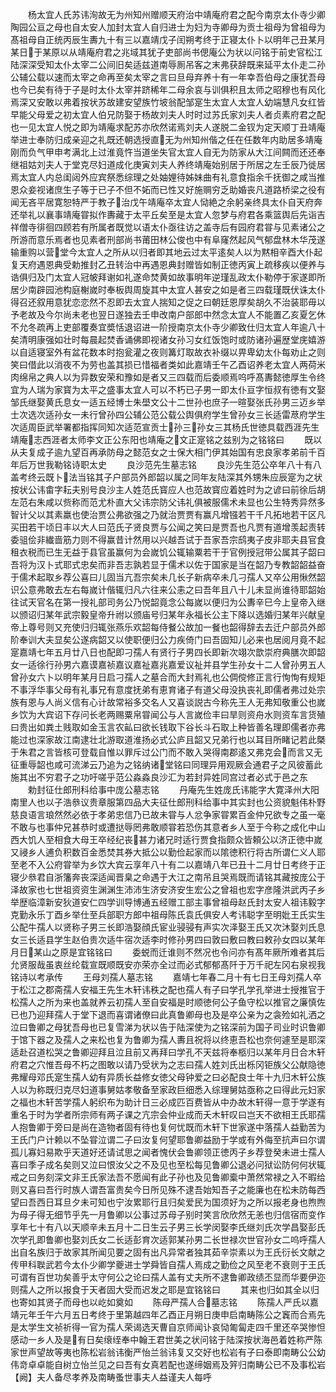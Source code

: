 <!-- { "loadSidebar": true } -->
　　杨太宜人氏苏讳洵故无为州知州赠顺天府治中靖庵府君之配今南京太仆寺少卿陶园公亘之母也自太安人加封太宜人自归进士为妇为寺卿母为贡士祖母为曾祖母为髙祖母自正统丙辰生夀九十有三以嘉靖戊子闰朔考终于正寝太仆卜以明年己丑某月某日于某原以从靖庵府君之兆域其犹子吏部尚书偲庵公为状以问铭于前史官松江陆深深受知太仆太宰二公间旧矣适兹道南辱厠吊客之末弗获辞既来延平太仆走二孙公辅公载以速而太宰之命再至矣太宰之言曰旦母弃养十有一年幸吾伯母之康犹吾母也今已矣有待于子是时太仆太宰并跻稀年二母余哀与训俱积且太师之昭穆也有风化焉深又安敢以弗着按状苏故建安望族竹坡翁配邹寔生太宜人太宜人幼端慧凡女红皆早能父母爱之初太宜人伯兄防娶于杨故刘夫人时时过苏氏家刘夫人者贞素府君之配也一见太宜人悦之即为靖庵求配苏亦欣然诺焉刘夫人遂脱二金钗为定天顺丁丑靖庵举进士奉防归成亲迎之礼既还朝选授直无为州知州偕之任在任数年内助居多靖庵刚而负气甲申考满北上过淮竟忤当道坐失官太宜人自无为防家从大江间闗而还还奉继祖姑刘夫人于堂克尽妇道成化庚寅刘夫人养终靖庵始别居于所居之左壬辰乃徙居焉太宜人内总闺闼外应宾祭悉综理之处妯娌待姊妹曲有礼意食指余千抚御之咸当推恩众妾视诸庶生子等于已子不但不妬而已性又好施赒穷乏助婚丧凡道路桥梁之役有闻无吝平居寛恕特严于教子治戊午靖庵卒太宜人恸絶之余躬亲终具太仆自天府奔还举礼以襄事靖庵甞拟作夀藏于太平丘矣至是太宜人忽梦与府君各乘篮舆后先诣吉祥僧寺徘徊四顾若有所属者既觉以语太仆亟往访之盖寺后有园府君甞与见素诸公之所游而意乐焉者也见素者刑部尚书莆田林公俊也中有阜窿然起风气郁盘林木华茂遂输重购以营堂今太宜人之所从以归者即其地云过太平逺矣人以为黙相辛酉大仆起复天府遇恩典受勅推封乙丑转治中再遇恩典封赠皆如制正徳丙寅上疏移疾以便养与诰俱归及门太宜人冠帔拜谢如礼遂命焚黄如故事明年逆瑾乱政太仆勒停于家遂即所居少南辟园池构庭榭嵗时奉板舆周旋其中太宜人甚安之如是者三四载瑾既伏诛太仆得召还叙用意犹恋恋然不忍即去太宜人揣知之促之曰朝廷恩厚矣胡久不治装耶毋以予老故及今尔尚未老也翌日遂独去壬申改南户部郎中然念太宜人不能置乙亥夏乞休不允冬疏再上吏部覆奏宜奬恬退诏进一阶授南京太仆寺少卿致仕归太宜人年逾八十矣清明康强如壮时每晨起焚香诵佛即视诸女孙习女红饭饱时或防诸孙遍歴堂庑嬉游以自适寝室外有盆花数本时抱瓮灌之夜则篝灯取故衣补缀以畀卑幼太仆每劝止之则笑曰借此以消夜不为劳也盖其损已惜福者类如此嘉靖壬午乙酉诏养老太宜人两荷米肉绵帛之典人以为异数安荣和豫如是者又三四载而后委顺焉呜呼髙夀懿徳厚生令终宜为人瑞为家寳为太平之盛事太宜人可以不朽已子男一即太仆亘字恒叔有徳有文娶邹氏继娶黄氏息女一适五经博士朱壆文公十二世孙也庶子一暄娶张氏孙男三迈乡举士次选次适孙女一未行曾孙四公辅公范公载公舆俱府学生曾孙女三长适雷荩府学生次适周臣武举署都指挥同知次适范宣贡士孙三孙女三其杨氏世徳具载西涯先生靖庵志西涯者太师李文正公东阳也靖庵之文正寔铭之兹别为之铭铭曰
　　既以从夫复成子逾九望百再承防母之懿范女之士保大相门伊其始国有忠良家孝弟前千百年后万世我勒铭诗职太史
　　良沙范先生墓志铭
　　良沙先生范公卒年八十有八盖考终云既卜法当铭其子户部员外郎韶以属之同年友陆深其外甥朱应辰寔为之状按状公讳畬字耘夫别号良沙主人姓范氏寳应人也范故寳应着姓时为之谚曰前徐后胡左范右朱咸以赀称而范尤朴直大父讳宗防父讳礼俱被服儒术未显也公生特秀异然多智计父以其素羸也使治贾公弗欲强之乃就治贾贾有赢凡增镪若干千凡拓地若干区凡买田若干顷日丰以大人曰范氏子贤良贾与公闻之笑曰是贾吾也凡贾有道增羡起责转委驵侩非纎啬筋力则不得赢昔计然用以兴越吾试于吾家吾宗鸱夷子皮非耶夫县官食租衣税而已生无益于县官虽赢何为会嵗饥公辄输粟若干于官例授冠带公属其子韶曰吾将为汉卜式耶式忠矣而非吾志孰若显于儒术以佐于国家是当在韶乃专教韶韶益奋于儒术起取乡荐公喜曰儿固当亢吾宗矣未几长子新病卒未几刁孺人又卒公用愀然韶识公意弗敢去左右每嵗计偕辄归凡六往来公恚之曰吾年且八十儿未显尚谁待耶韶始往试天官名在第一授礼部司务公乃悦韶竟念公每嵗以便归为公夀辛巳今上皇帝入继以颁诏归某年武宗毅皇帝升祔以颁庙号归某年永福长公主下降以选婚归某年兴献皇帝上尊号则又充使归归辄张燕乐欢韶每侍餐公故加一餐也韶得辞去去迁户部员外郎阶奉训大夫显矣公遂病韶又以使职便归公力疾倚门曰吾固知儿必来也居阅月竟不起寔嘉靖七年五月廿八日也配即刁孺人有贤行子男四长即新次翊次歆崇府典膳次即韶女一适徐行孙男六嘉谟嘉祯嘉议嘉祉嘉兆嘉爱议祉并县学生孙女十二人曾孙男五人曾孙女六卜以明年某月日启刁孺人之墓合而大封焉礼也公倜傥修正言行恂恂有规矩不事浮华事父母有礼事兄有意度抚弟有恵育诸子有道父母没执丧礼即儒者弗过处宗族有恩与人尚义信有心计故常裕多交名人又喜谈説古今称先王人无弗知敬重公也嵗乡饮为大宾诏下存问长老两赐粟帛甞闻公与人言嵗俭丰曰旱则资舟水则资车言货殖曰贵出如粪土贱取如金玉言农畆曰欲长钱取下谷长斗石取上种皆善名理即儒者亦弗能过也深家故江南逮壮北游取道淮扬必式公庐且韶又兄弟行也以耳目所睹记若此槩于朱君之言皆核可登载自惟以罪斥过公门而不敢入哭得南郡逺又弗克会而言又无征重辱韶也咸可流涕云乃追为之铭纳诸堂铭曰同理异用观厥会通君子之风彼蓄此施其出不穷君子之功吁嗟乎范公淼淼良沙汇为若封异姓同宫过者必式于邑之东
　　勅封征仕郎刑科给事中庞公墓志铭
　　丹庵先生姓庞氏讳能字大寛泽州大阳南里人也以子浩叅议贵章服第四品大夫征仕郎刑科给事中其实封也公资貌魁伟朴野慈良语言琅然然必依于孝弟忠信乃已故未甞与人忿争家甞累百金仲兄欲专之虽一毫不敢与也事仲兄甚恭时或遭挞辱罔弗敢顺甞若恐伤其意者乡人至于今称之成化中山西大饥人至相食大母王卒经纪丧甚力诸兄时适行贾食指颇众皆頼公以济正徳中嵗又祲乡人逋负积数百金悉焚其券大抵公以勤俭起家而以隂徳积行将古所谓仁义人耶至老不入公府甞举为乡饮大宾云享年八十有二以嘉靖八年已丑十二月廿日考终于正寝少叅君自浙籓奔丧深适闻晋臬之命遇于大江之南吊且哭焉既而请铭其藏按庞公于泽故家也七世祖资资生渊渊生沛沛生济安济安生宏公之曾祖也宏字彦隆洪武丙子乡举歴临漳新安狄道安仁四学训导博通五经赠工部主事曾祖母赵氏封太安人祖讳毅字克勤永乐丁酉乡举仕至兵部职方郎中祖母陈氏袁氏俱安人考讳聪字至明妣王氏实生公配牛孺人以贤称子男三长即浩娶顔氏宦业骎骎有声实次泽娶王氏又次沐娶刘氏息女三长适县学生赵伯贵次适牛宿次适李时修孙男四曰敦曰敷曰教曰敕孙女四以某年月日某山之原是宜铭铭曰
　　委蜕而迁谁则不然况也令问亦有髙年厥所难者其后允贤服哉虽衷丝纶载宣既顺既安亦荣亦全过而必式郁郁髙阡于万千祀左冈右泉视我铭诗以考承传
　　王母刘孺人墓志铭
　　嘉靖七年春二月十有七日王母刘孺人卒于松江之郡斋孺人安福王先生木轩讳秩之配也孺人有子曰学孔学孔举进士授推官于松孺人之所为来也盖就养云初孺人至自安福是时顺徳何公子鱼守松以推官之廉慎佐已也乃迎拜孺人于堂下退而喜谓诸僚曰此真鲁卿母也及是卒公亲为之衾殓如礼洒之泣曰鲁卿之母犹吾母也已复雪涕为状以告于陆深使为之铭深前为国子司业时识鲁卿于馆下器之及孺人之来松也复为鲁卿为孺人夀且祝将以终恵吾松也奈何遽至是耶深适赴召道松哭之鲁卿迎拜且泣且前又再拜曰学孔不天兹将奉柩归以某年月日合木轩府君之穴惟吾母不朽之图敢以请乃受状为之志曰孺人姓刘氏出栎冈钜族父公献隐徳弗耀母邓氏寔生孺人幼有异质长益修女徳父母钟爱之曰必配良士年十九归木轩公族人以为称既归克尽妇道事舅姑孝敬备至家政巨细悉入综理舅姑亟称之曰得此元妇家之福也木轩苦学孺人躬织布为助计日三必成匹百费皆从中办故木轩得一意于学遂有重名于时为学者所宗师有两子课之亢宗会仲业成而夭木轩叹曰岂天不欲相王氏耶孺人抱鲁卿于旁曰是尚在造物者固有待也复何忧既而木轩下世家遂中落孺人益勤苦为王氏门户计赖以不坠甞泣谓二子曰汝复何望耶鲁卿益励于学或有外侮至抗声曰尔谓孤儿寡妇易欺乎天道好还请试思之闻者愧伏会鲁卿领正徳丙子乡荐登癸未进士孺人喜曰季子成名矣则又泣曰恨汝父之不及见也至松每见鲁卿公退必问狱讼防何何状辄戒之曰务刻深文非王氏家法吾不愿闻有此子孙也及见鲁卿槖中萧然常禄之入不暇给则又喜曰吾行时族人谓吾富贵矣今日所见殊不逮吾始知吾子之能廉也在松未防每西望曰吾西日耳旦夕未可知也宁汝累耶行且归矣爱民为国须好为之所以报老身也煦煦为母子得无细节乎先一月鲁卿以公事过苏母子别时笑言欣欣然无恙也归信宿而变作享年七十有八以天顺辛未五月十二日生云子男三长学闵娶李氏继刘氏次学昌娶彭氏次学孔即鲁卿也娶刘氏女二长适彭育次适郭某孙男二长世禄次世官孙女二呜呼孺人出自名族归于故家其所闻见要之固有出凡异常者独其茹辛崇素以为王氏衍长文献之传甲科聫武若今太仆少卿学夔进士学舜皆自孺人焉成之勤俭之风至老不衰则于王氏可谓有百世功矣善乎太守何公之论曰孺人盖有丈夫所不逮鲁卿政绩丕显而华要伊迩则孺人之所以报食于天者固大受而迟发之耶是宜铭铭曰
　　其来也归如其全以归也寄如其贤子而母也以屹如奠如
　　陈母严孺人合墓志铭
　　陈孺人严氏以嘉靖元年壬午六月五日考终于里第越四年乙酉正月朔日庚申启南畴陈公之竁而合焉先是太学生文祯祈得一官为孺人荣谒选天曹自京师闻讣哀恸匍匐走四千里还卒哭惨怛感动一乡人及是有日矣缞绖奉中翰王君世美之状问铭于陆深按状海邑着姓称严陈家世声望故等夷也陈松岩翁讳衡严怡兰翁讳复又交好也松岩有子曰泰即南畴公公幼伟竒卓卓能自树立怡兰见之曰吾有女真若配也遂缔姻焉及笄归南畴公已不及事松岩【阙】夫人备尽孝养及南畴蚤世事夫人益谨夫人每呼
